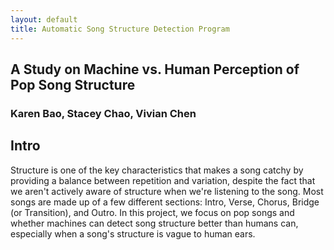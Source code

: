 ```yaml
---
layout: default
title: Automatic Song Structure Detection Program
---
```

## A Study on Machine vs. Human Perception of Pop Song Structure

### Karen Bao, Stacey Chao, Vivian Chen


## Intro 

Structure is one of the key characteristics that makes a song catchy by providing a balance between repetition and variation, despite the fact that we aren't actively aware of structure when we're listening to the song. Most songs are made up of a few different sections: Intro, Verse, Chorus, Bridge (or Transition), and Outro. In this project, we focus on pop songs and whether machines can detect song structure better than humans can, especially when a song's structure is vague to human ears.
